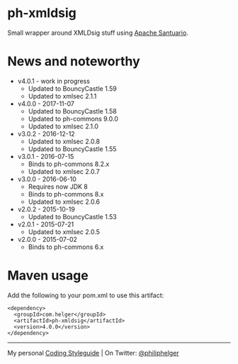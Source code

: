 # ph-xmldsig

Small wrapper around XMLDsig stuff using [Apache Santuario](http://santuario.apache.org/).

# News and noteworthy

* v4.0.1 - work in progress
  * Updated to BouncyCastle 1.59
  * Updated to xmlsec 2.1.1
* v4.0.0 - 2017-11-07
  * Updated to BouncyCastle 1.58
  * Updated to ph-commons 9.0.0
  * Updated to xmlsec 2.1.0
* v3.0.2 - 2016-12-12
  * Updated to xmlsec 2.0.8
  * Updated to BouncyCastle 1.55
* v3.0.1 - 2016-07-15
  * Binds to ph-commons 8.2.x
  * Updated to xmlsec 2.0.7
* v3.0.0 - 2016-06-10
  * Requires now JDK 8
  * Binds to ph-commons 8.x
  * Updated to xmlsec 2.0.6
* v2.0.2 - 2015-10-19   
  * Updated to BouncyCastle 1.53
* v2.0.1 - 2015-07-21
  * Updated to xmlsec 2.0.5
* v2.0.0 - 2015-07-02
  * Binds to ph-commons 6.x     

# Maven usage
Add the following to your pom.xml to use this artifact:
```
<dependency>
  <groupId>com.helger</groupId>
  <artifactId>ph-xmldsig</artifactId>
  <version>4.0.0</version>
</dependency>
```

---

My personal [Coding Styleguide](https://github.com/phax/meta/blob/master/CodeingStyleguide.md) |
On Twitter: <a href="https://twitter.com/philiphelger">@philiphelger</a>
